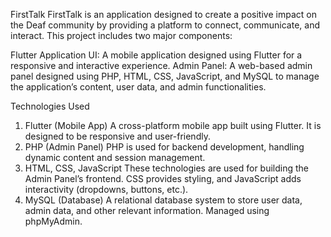 FirstTalk
FirstTalk is an application designed to create a positive impact on the Deaf community by providing a platform to connect, communicate, and interact. This project includes two major components:

Flutter Application UI: A mobile application designed using Flutter for a responsive and interactive experience.
Admin Panel: A web-based admin panel designed using PHP, HTML, CSS, JavaScript, and MySQL to manage the application’s content, user data, and admin functionalities.

Technologies Used
1. Flutter (Mobile App)
    A cross-platform mobile app built using Flutter.
    It is designed to be responsive and user-friendly.
2. PHP (Admin Panel)
    PHP is used for backend development, handling dynamic content and session management.
3. HTML, CSS, JavaScript
    These technologies are used for building the Admin Panel’s frontend.
    CSS provides styling, and JavaScript adds interactivity (dropdowns, buttons, etc.).
4. MySQL (Database)
    A relational database system to store user data, admin data, and other relevant information.
    Managed using phpMyAdmin. 

